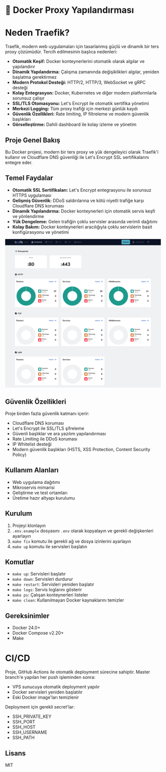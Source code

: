 # 🚀 Docker Proxy Yapılandırması

# Neden Traefik?

Traefik, modern web uygulamaları için tasarlanmış güçlü ve dinamik bir ters proxy çözümüdür. Tercih edilmesinin başlıca nedenleri:

- **Otomatik Keşif:** Docker konteynerlerini otomatik olarak algılar ve yapılandırır
- **Dinamik Yapılandırma:** Çalışma zamanında değişiklikleri algılar, yeniden başlatma gerektirmez
- **Modern Protokol Desteği:** HTTP/2, HTTP/3, WebSocket ve gRPC desteği
- **Kolay Entegrasyon:** Docker, Kubernetes ve diğer modern platformlarla sorunsuz çalışır
- **SSL/TLS Otomasyonu:** Let's Encrypt ile otomatik sertifika yönetimi
- **Merkezi Logging:** Tüm proxy trafiği için merkezi günlük kaydı
- **Güvenlik Özellikleri:** Rate limiting, IP filtreleme ve modern güvenlik başlıkları
- **Görselleştirme:** Dahili dashboard ile kolay izleme ve yönetim

## Proje Genel Bakış

Bu Docker projesi, modern bir ters proxy ve yük dengeleyici olarak Traefik'i kullanır ve Cloudflare DNS güvenliği ile Let's Encrypt SSL sertifikalarını entegre eder.

## Temel Faydalar

- **Otomatik SSL Sertifikaları:** Let's Encrypt entegrasyonu ile sorunsuz HTTPS uygulaması
- **Gelişmiş Güvenlik:** DDoS saldırılarına ve kötü niyetli trafiğe karşı Cloudflare DNS koruması
- **Dinamik Yapılandırma:** Docker konteynerleri için otomatik servis keşfi ve yönlendirme
- **Yük Dengeleme:** Gelen trafiğin çoklu servisler arasında verimli dağıtımı
- **Kolay Bakım:** Docker konteynerleri aracılığıyla çoklu servislerin basit konfigürasyonu ve yönetimi

![Örnek](traefik-admin.png)

## Güvenlik Özellikleri

Proje birden fazla güvenlik katmanı içerir:

- Cloudflare DNS koruması
- Let's Encrypt ile SSL/TLS şifreleme
- Güvenli başlıklar ve ara yazılım yapılandırması
- Rate Limiting ile DDoS koruması
- IP Whitelist desteği
- Modern güvenlik başlıkları (HSTS, XSS Protection, Content Security Policy)

## Kullanım Alanları

- Web uygulama dağıtımı
- Mikroservis mimarisi
- Geliştirme ve test ortamları
- Üretime hazır altyapı kurulumu

## Kurulum

1. Projeyi klonlayın
2. `.env.example` dosyasını `.env` olarak kopyalayın ve gerekli değişkenleri ayarlayın
3. `make fix` komutu ile gerekli ağ ve dosya izinlerini ayarlayın
4. `make up` komutu ile servisleri başlatın

## Komutlar

- `make up`: Servisleri başlatır
- `make down`: Servisleri durdurur
- `make restart`: Servisleri yeniden başlatır
- `make logs`: Servis loglarını gösterir
- `make ps`: Çalışan konteynerleri listeler
- `make clean`: Kullanılmayan Docker kaynaklarını temizler

## Gereksinimler

- Docker 24.0+
- Docker Compose v2.20+
- Make

# CI/CD

Proje, GitHub Actions ile otomatik deployment sürecine sahiptir. Master branch'e yapılan her push işleminden sonra:

- VPS sunucuya otomatik deployment yapılır
- Docker servisleri yeniden başlatılır
- Eski Docker image'ları temizlenir

Deployment için gerekli secret'lar:

- SSH_PRIVATE_KEY
- SSH_PORT
- SSH_HOST
- SSH_USERNAME
- SSH_PATH

## Lisans

MIT
